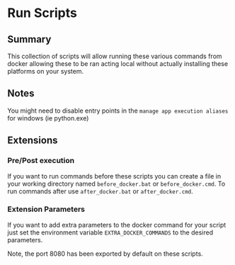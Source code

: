 # Run Scripts

## Summary

This collection of scripts will allow running these various commands from docker
allowing these to be ran acting local without actually installing these platforms
on your system.

## Notes

You might need to disable entry points in the `manage app execution aliases` for
windows (ie python.exe)

## Extensions

### Pre/Post execution

If you want to run commands before these scripts you can create a file in your
working directory named `before_docker.bat` or `before_docker.cmd`.  To run
commands after use `after_docker.bat` or `after_docker.cmd`.

### Extension Parameters

If you want to add extra parameters to the docker command for your script just
set the environment variable `EXTRA_DOCKER_COMMANDS` to the desired parameters.

Note, the port 8080 has been exported by default on these scripts. 

